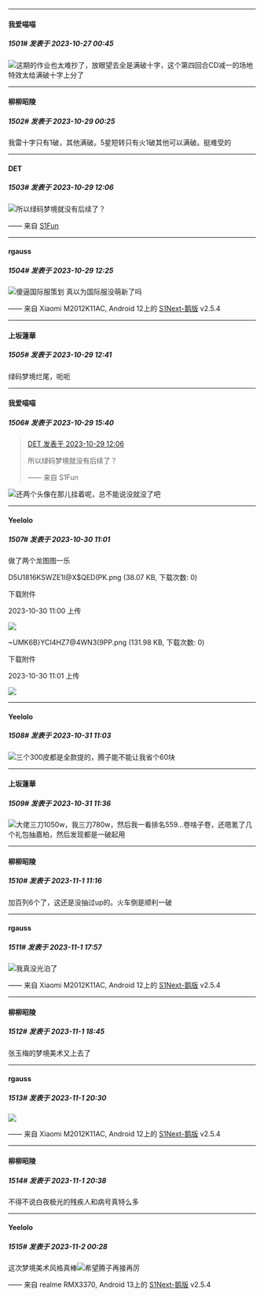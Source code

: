
*****

####  我爱喵喵  
##### 1501#       发表于 2023-10-27 00:45

<img src="https://static.saraba1st.com/image/smiley/face2017/068.png" referrerpolicy="no-referrer">这期的作业也太难抄了，放眼望去全是满破十字，这个第四回合CD减一的场地特效太给满破十字上分了


*****

####  柳柳昭陵  
##### 1502#       发表于 2023-10-29 00:25

我雷十字只有1破，其他满破。5星短转只有火1破其他可以满破。挺难受的


*****

####  DET  
##### 1503#       发表于 2023-10-29 12:06

<img src="https://static.saraba1st.com/image/smiley/face2017/099.png" referrerpolicy="no-referrer">所以绿码梦境就没有后续了？

—— 来自 [S1Fun](https://s1fun.koalcat.com)


*****

####  rgauss  
##### 1504#       发表于 2023-10-29 12:25

<img src="https://static.saraba1st.com/image/smiley/face2017/163.png" referrerpolicy="no-referrer">傻逼国际服策划 真以为国际服没萌新了吗

—— 来自 Xiaomi M2012K11AC, Android 12上的 [S1Next-鹅版](https://github.com/ykrank/S1-Next/releases) v2.5.4


*****

####  上坂蓮華  
##### 1505#       发表于 2023-10-29 12:41

绿码梦境烂尾，呃呃


*****

####  我爱喵喵  
##### 1506#       发表于 2023-10-29 15:40

<blockquote><a href="httphttps://bbs.saraba1st.com/2b/forum.php?mod=redirect&amp;goto=findpost&amp;pid=62867864&amp;ptid=2012364" target="_blank">DET 发表于 2023-10-29 12:06</a>

所以绿码梦境就没有后续了？

—— 来自 S1Fun</blockquote>
<img src="https://static.saraba1st.com/image/smiley/face2017/068.png" referrerpolicy="no-referrer">还两个头像在那儿挂着呢，总不能说没就没了吧


*****

####  Yeelolo  
##### 1507#       发表于 2023-10-30 11:01

做了两个龙图图一乐

D5U1816KSWZE1I@X$QED(PK.png
(38.07 KB, 下载次数: 0)

下载附件

2023-10-30 11:00 上传

<img src="https://img.saraba1st.com/forum/202310/30/110053wn5lnvtdnq3htshv.png" referrerpolicy="no-referrer">

~UMK6B}YCI4HZ7@4WN3(9PP.png
(131.98 KB, 下载次数: 0)

下载附件

2023-10-30 11:01 上传

<img src="https://img.saraba1st.com/forum/202310/30/110106pttsomvwmmwwvt7h.png" referrerpolicy="no-referrer">


*****

####  Yeelolo  
##### 1508#       发表于 2023-10-31 11:03

<img src="https://static.saraba1st.com/image/smiley/face2017/152.png" referrerpolicy="no-referrer">三个300皮都是全款提的，腾子能不能让我省个60块


*****

####  上坂蓮華  
##### 1509#       发表于 2023-10-31 11:36

<img src="https://static.saraba1st.com/image/smiley/face2017/019.png" referrerpolicy="no-referrer">大佬三刀1050w，我三刀780w，然后我一看排名559…卷啥子卷，还嗯氪了几个礼包抽嘉柏，然后发现都是一破起用


*****

####  柳柳昭陵  
##### 1510#       发表于 2023-11-1 11:16

加百列6个了，这还是没抽过up的。火车倒是顺利一破


*****

####  rgauss  
##### 1511#       发表于 2023-11-1 17:57

<img src="https://static.saraba1st.com/image/smiley/face2017/095.png" referrerpolicy="no-referrer">我真没光泊了

—— 来自 Xiaomi M2012K11AC, Android 12上的 [S1Next-鹅版](https://github.com/ykrank/S1-Next/releases) v2.5.4


*****

####  柳柳昭陵  
##### 1512#       发表于 2023-11-1 18:45

张玉梅的梦境美术又上去了


*****

####  rgauss  
##### 1513#       发表于 2023-11-1 20:30

<img src="https://p.sda1.dev/13/6779341330743f39dcf59d4206560048/CMP_20231101202824986.jpg" referrerpolicy="no-referrer">

—— 来自 Xiaomi M2012K11AC, Android 12上的 [S1Next-鹅版](https://github.com/ykrank/S1-Next/releases) v2.5.4


*****

####  柳柳昭陵  
##### 1514#       发表于 2023-11-1 20:38

不得不说白夜极光的残疾人和病号真特么多


*****

####  Yeelolo  
##### 1515#       发表于 2023-11-2 00:28

这次梦境美术风格真棒<img src="https://static.saraba1st.com/image/smiley/face2017/045.png" referrerpolicy="no-referrer">希望腾子再接再厉

—— 来自 realme RMX3370, Android 13上的 [S1Next-鹅版](https://github.com/ykrank/S1-Next/releases) v2.5.4

